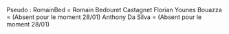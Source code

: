Pseudo :
RomainBed = Romain Bedouret
Castagnet Florian 
Younes Bouazza = (Absent pour le moment 28/01)
Anthony Da Silva = (Absent pour le moment 28/01)
 
